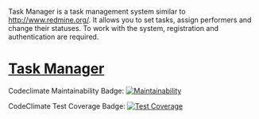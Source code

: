 Task Manager is a task management system similar to http://www.redmine.org/. It allows you to set tasks, assign performers and change their statuses. To work with the system, registration and authentication are required.

# [Task Manager](https://java-project-99-task-manager.up.railway.app)

Codeclimate Maintainability Badge:
[![Maintainability](https://api.codeclimate.com/v1/badges/5121778e18b216596703/maintainability)](https://codeclimate.com/github/jjsttk/java-project-99/maintainability)

CodeClimate Test Coverage Badge:
[![Test Coverage](https://api.codeclimate.com/v1/badges/5121778e18b216596703/test_coverage)](https://codeclimate.com/github/jjsttk/java-project-99/test_coverage)



